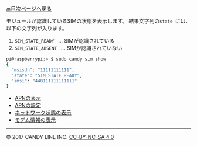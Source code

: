 [🔙目次ページへ戻る](README.md)

モジュールが認識しているSIMの状態を表示します。 結果文字列の`state `には、以下の文字列が入ります。

1. `SIM_STATE_READY ` ... SIMが認識されている
1. `SIM_STATE_ABSENT ` ... SIMが認識されていない

```bash
pi@raspberrypi:~ $ sudo candy sim show
{
  "msisdn": "11111111111",
  "state": "SIM_STATE_READY",
  "imsi": "440111111111111"
}
```

* [APNの表示](APNの表示.md)
* [APNの設定](APNの設定.md)
* [ネットワーク状態の表示](ネットワーク状態の表示.md)
* [モデム情報の表示](モデム情報の表示.md)

---
© 2017 CANDY LINE INC. [CC-BY-NC-SA 4.0](https://creativecommons.org/licenses/by-nc-sa/4.0/)
